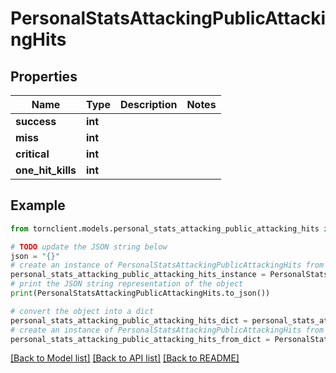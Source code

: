 # PersonalStatsAttackingPublicAttackingHits


## Properties

Name | Type | Description | Notes
------------ | ------------- | ------------- | -------------
**success** | **int** |  | 
**miss** | **int** |  | 
**critical** | **int** |  | 
**one_hit_kills** | **int** |  | 

## Example

```python
from tornclient.models.personal_stats_attacking_public_attacking_hits import PersonalStatsAttackingPublicAttackingHits

# TODO update the JSON string below
json = "{}"
# create an instance of PersonalStatsAttackingPublicAttackingHits from a JSON string
personal_stats_attacking_public_attacking_hits_instance = PersonalStatsAttackingPublicAttackingHits.from_json(json)
# print the JSON string representation of the object
print(PersonalStatsAttackingPublicAttackingHits.to_json())

# convert the object into a dict
personal_stats_attacking_public_attacking_hits_dict = personal_stats_attacking_public_attacking_hits_instance.to_dict()
# create an instance of PersonalStatsAttackingPublicAttackingHits from a dict
personal_stats_attacking_public_attacking_hits_from_dict = PersonalStatsAttackingPublicAttackingHits.from_dict(personal_stats_attacking_public_attacking_hits_dict)
```
[[Back to Model list]](../README.md#documentation-for-models) [[Back to API list]](../README.md#documentation-for-api-endpoints) [[Back to README]](../README.md)


